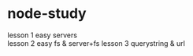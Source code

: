 # node-study
lesson 1 easy servers <br/>
lesson 2 easy fs   &   server+fs
lesson 3 querystring & url